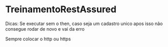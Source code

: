# TreinamentoRestAssured

Dicas:
Se executar sem o then, caso seja um cadastro unico apos isso não consegue rodar de novo e vai da erro

Sempre colocar o http ou https
